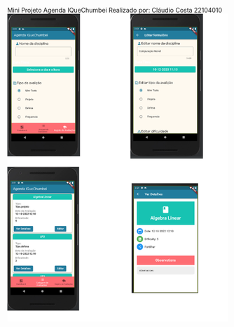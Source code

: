 Mini Projeto Agenda IQueChumbei
Realizado por: Cláudio Costa 22104010
![](Ecrãs.png?raw=true "Lista de Avaliação")
